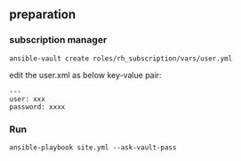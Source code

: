 ## preparation

### subscription manager

~~~
ansible-vault create roles/rh_subscription/vars/user.yml
~~~

edit the user.xml as below key-value pair:

~~~
---
user: xxx
password: xxxx
~~~

### Run

~~~
ansible-playbook site.yml --ask-vault-pass
~~~
